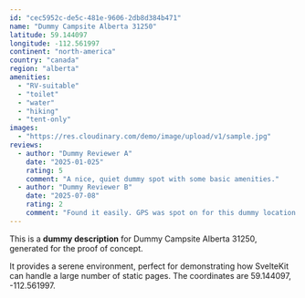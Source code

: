 ```yaml
---
id: "cec5952c-de5c-481e-9606-2db8d384b471"
name: "Dummy Campsite Alberta 31250"
latitude: 59.144097
longitude: -112.561997
continent: "north-america"
country: "canada"
region: "alberta"
amenities:
  - "RV-suitable"
  - "toilet"
  - "water"
  - "hiking"
  - "tent-only"
images:
  - "https://res.cloudinary.com/demo/image/upload/v1/sample.jpg"
reviews:
  - author: "Dummy Reviewer A"
    date: "2025-01-025"
    rating: 5
    comment: "A nice, quiet dummy spot with some basic amenities."
  - author: "Dummy Reviewer B"
    date: "2025-07-08"
    rating: 2
    comment: "Found it easily. GPS was spot on for this dummy location."
---
```


This is a **dummy description** for Dummy Campsite Alberta 31250, generated for the proof of concept.

It provides a serene environment, perfect for demonstrating how SvelteKit can handle a large number of static pages. The coordinates are 59.144097, -112.561997.
